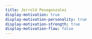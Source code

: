 ```yaml
---
title: Jerrold Penagonzalez
display-motivation: true
display-motivation-personality: true
display-motivation-strength: true
display-motivation-flaw: false
---
```

